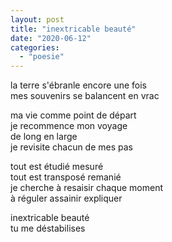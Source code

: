 ```yaml
---
layout: post
title: "inextricable beauté"
date: "2020-06-12"
categories: 
  - "poesie"
---
```


la terre s'ébranle encore une fois  
mes souvenirs se balancent en vrac

ma vie comme point de départ  
je recommence mon voyage  
de long en large  
je revisite chacun de mes pas

tout est étudié mesuré  
tout est transposé remanié  
je cherche à resaisir chaque moment  
à réguler assainir expliquer

inextricable beauté  
tu me déstabilises
